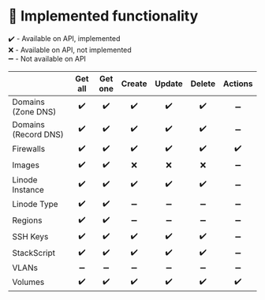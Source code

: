 # 🧮 Implemented functionality

✔️ - Available on API, implemented\
❌ - Available on API, not implemented\
➖ - Not available on API

<table><thead><tr><th width="235"></th><th width="100" align="center">Get all</th><th align="center">Get one</th><th align="center">Create</th><th align="center">Update</th><th align="center">Delete</th><th align="center">Actions</th></tr></thead><tbody><tr><td>Domains (Zone DNS)</td><td align="center">✔️</td><td align="center">✔️</td><td align="center">✔️</td><td align="center">✔️</td><td align="center">✔️</td><td align="center">➖</td></tr><tr><td>Domains (Record DNS)</td><td align="center">✔️</td><td align="center">✔️</td><td align="center">✔️</td><td align="center">✔️</td><td align="center">✔️</td><td align="center">➖</td></tr><tr><td>Firewalls</td><td align="center">✔️</td><td align="center">✔️</td><td align="center">✔️</td><td align="center">✔️</td><td align="center">✔️</td><td align="center">✔️</td></tr><tr><td>Images</td><td align="center">✔️</td><td align="center">✔️</td><td align="center">❌</td><td align="center">❌</td><td align="center">❌</td><td align="center">➖</td></tr><tr><td>Linode Instance</td><td align="center">✔️</td><td align="center">✔️</td><td align="center">✔️</td><td align="center">✔️</td><td align="center">✔️</td><td align="center">➖</td></tr><tr><td>Linode Type</td><td align="center">✔️</td><td align="center">✔️</td><td align="center">➖</td><td align="center">➖</td><td align="center">➖</td><td align="center">➖</td></tr><tr><td>Regions</td><td align="center">✔️</td><td align="center">✔️</td><td align="center">➖</td><td align="center">➖</td><td align="center">➖</td><td align="center">➖</td></tr><tr><td>SSH Keys</td><td align="center">✔️</td><td align="center">✔️</td><td align="center">✔️</td><td align="center">✔️</td><td align="center">✔️</td><td align="center">➖</td></tr><tr><td>StackScript</td><td align="center">✔️</td><td align="center">✔️</td><td align="center">✔️</td><td align="center">✔️</td><td align="center">✔️</td><td align="center">➖</td></tr><tr><td>VLANs</td><td align="center">➖</td><td align="center">➖</td><td align="center">➖</td><td align="center">➖</td><td align="center">➖</td><td align="center">➖</td></tr><tr><td>Volumes</td><td align="center">✔️</td><td align="center">✔️</td><td align="center">✔️</td><td align="center">✔️</td><td align="center">✔️</td><td align="center">✔️</td></tr></tbody></table>

